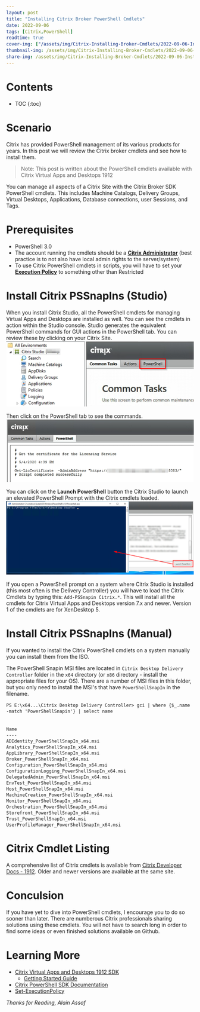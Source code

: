```yaml
---
layout: post
title: "Installing Citrix Broker PowerShell Cmdlets"
date: 2022-09-06
tags: [Citrix,PowerShell]
readtime: true
cover-img: ["/assets/img/Citrix-Installing-Broker-Cmdlets/2022-09-06-Installing-Broker-Cmdlets.jpg" : "Pixabay"]
thumbnail-img: /assets/img/Citrix-Installing-Broker-Cmdlets/2022-09-06-Installing-Broker-Cmdlets.jpg
share-img: /assets/img/Citrix-Installing-Broker-Cmdlets/2022-09-06-Installing-Broker-Cmdlets.jpg
---
```


<!--more-->

# Contents

* TOC
{:toc}

# Scenario
Citrix has provided PowerShell management of its various products for years. In this post we will review the Citrix broker cmdlets and see how to install them.<br>
> Note: This post is written about the PowerShell cmdlets available with Citrix Virtual Apps and Desktops 1912

You can manage all aspects of a Citrix Site with the Citrix Broker SDK PowerShell cmdlets. This includes Machine Catalogs, Delivery Groups, Virtual Desktops, Applications, Database connections, user Sessions, and Tags.

# Prerequisites
* PowerShell 3.0
* The account running the cmdlets should be a [**Citrix Administrator**](https://docs.citrix.com/en-us/citrix-virtual-apps-desktops/secure/delegated-administration.html) (best practice is to not also have local admin rights to the server/system)
* To use Citrix PowerShell cmdlets in scripts, you will have to set your [**Execution Policy**](https://docs.microsoft.com/en-us/powershell/module/microsoft.powershell.security/set-executionpolicy) to something other than Restricted

# Install Citrix PSSnapIns (Studio)
When you install Citrix Studio, all the PowerShell cmdlets for managing Virtual Apps and Desktops are installed as well. You can see the cmdlets in action within the Studio console. Studio generates the equivalent PowerShell commands for GUI actions in the PowerShell tab. You can review these by clicking on your Citrix Site.<br>
![Citrix Studio](/assets/img/Citrix-Installing-Broker-Cmdlets/brokercmdlets1.png "Citrix Studio")

Then click on the PowerShell tab to see the commands.
![PowerShell Tab](/assets/img/Citrix-Installing-Broker-Cmdlets/brokercmdlets2.png "PowerShell Tab")

You can click on the **Launch PowerShell** button the Citrix Studio to launch an elevated PowerShell Prompt with the Citrix cmdlets loaded.
![Studio Shell](/assets/img/Citrix-Installing-Broker-Cmdlets/brokercmdlets4.png "Studio Shell")

If you open a PowerShell prompt on a system where Citrix Studio is installed (this most often is the Delivery Controller) you will have to load the Citrix Cmdlets by typing this: `Add-PSSnapin Citrix.*`. This will install all the cmdlets for Citrix Virtual Apps and Desktops version 7.x and newer. Version 1 of the cmdlets are for XenDesktop 5.

# Install Citrix PSSnapIns (Manual)
If you wanted to install the Citrix PowerShell cmdlets on a system manually you can install them from the ISO.

The PowerShell Snapin MSI files are located in `Citrix Desktop Delivery Controller` folder in the `x64` directory (or `x86` directory - install the appropriate files for your OS). There are a number of MSI files in this folder, but you only need to install the MSI's that have `PowerShellSnapIn` in the filename.

```posh
PS E:\x64...\Citrix Desktop Delivery Controller> gci | where {$_.name -match 'PowerShellSnapin'} | select name


Name
----
ADIdentity_PowerShellSnapIn_x64.msi
Analytics_PowerShellSnapIn_x64.msi
AppLibrary_PowerShellSnapIn_x64.msi
Broker_PowerShellSnapIn_x64.msi
Configuration_PowerShellSnapIn_x64.msi
ConfigurationLogging_PowerShellSnapIn_x64.msi
DelegatedAdmin_PowerShellSnapIn_x64.msi
EnvTest_PowerShellSnapIn_x64.msi
Host_PowerShellSnapIn_x64.msi
MachineCreation_PowerShellSnapIn_x64.msi
Monitor_PowerShellSnapIn_x64.msi
Orchestration_PowerShellSnapIn_x64.msi
Storefront_PowerShellSnapIn_x64.msi
Trust_PowerShellSnapIn_x64.msi
UserProfileManager_PowerShellSnapIn_x64.msi
```

# Citrix Cmdlet Listing
A comprehensive list of Citrix cmdlets is available from [Citrix Developer Docs - 1912](https://developer-docs.citrix.com/projects/citrix-virtual-apps-desktops-sdk/en/1912/). Older and newer versions are available at the same site.

# Conculsion
If you have yet to dive into PowerShell cmdlets, I encourage you to do so sooner than later. There are numberous Citrix professionals sharing solutions using these cmdlets. You will not have to search long in order to find some ideas or even finished solutions available on Github.


# Learning More
* [Citrix Virtual Apps and Desktops 1912 SDK](https://developer-docs.citrix.com/projects/citrix-virtual-apps-desktops-sdk/en/1912/)
    * [Getting Started Guide](https://developer-docs.citrix.com/projects/citrix-virtual-apps-desktops-sdk/en/1912/getting-started/)
* [Citrix PowerShell SDK Documentation](https://citrix.github.io/delivery-controller-sdk/)
* [Set-ExecutionPolicy](https://docs.microsoft.com/en-us/powershell/module/microsoft.powershell.security/set-executionpolicy)


*Thanks for Reading,*
*Alain Assaf*

